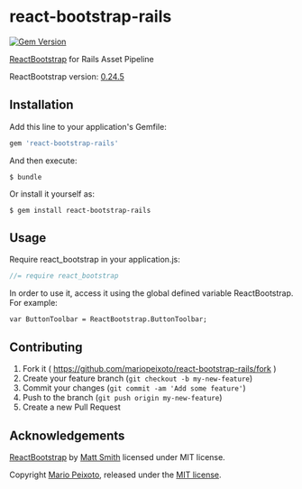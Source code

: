 # react-bootstrap-rails

[![Gem Version](https://badge.fury.io/rb/react-bootstrap-rails.svg)](https://badge.fury.io/rb/react-bootstrap-rails.svg)

[ReactBootstrap](http://react-bootstrap.github.io/) for Rails Asset Pipeline

ReactBootstrap version: [0.24.5](https://github.com/react-bootstrap/react-bootstrap/releases/tag/v0.24.5)

## Installation

Add this line to your application's Gemfile:

  ```ruby
  gem 'react-bootstrap-rails'
  ```

And then execute:

    $ bundle

Or install it yourself as:

    $ gem install react-bootstrap-rails

## Usage

Require react_bootstrap in your application.js:

  ```js
  //= require react_bootstrap
  ```

In order to use it, access it using the global defined variable ReactBootstrap. For example:

	var ButtonToolbar = ReactBootstrap.ButtonToolbar;

## Contributing

1. Fork it ( https://github.com/mariopeixoto/react-bootstrap-rails/fork )
2. Create your feature branch (`git checkout -b my-new-feature`)
3. Commit your changes (`git commit -am 'Add some feature'`)
4. Push to the branch (`git push origin my-new-feature`)
5. Create a new Pull Request

## Acknowledgements

[ReactBootstrap](http://react-bootstrap.github.io/) by [Matt Smith](https://github.com/mtscout6) licensed under MIT license.

Copyright [Mario Peixoto](https://github.com/mariopeixoto), released under the [MIT license](https://github.com/mariopeixoto/react-bootstrap-rails/LICENSE).
